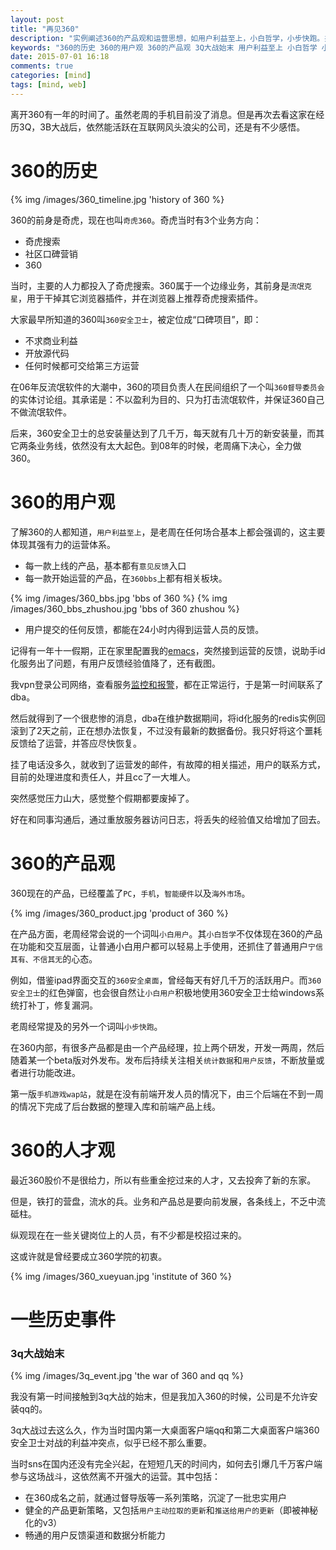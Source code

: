 ```yaml
---
layout: post
title: "再见360"
description: "实例阐述360的产品观和运营思想，如用户利益至上，小白哲学，小步快跑。并解析相关历史事件，如3Q大战"
keywords: "360的历史 360的用户观 360的产品观 3Q大战始末 用户利益至上 小白哲学 小步快跑"
date: 2015-07-01 16:18
comments: true
categories: [mind]
tags: [mind, web]
---
```

离开360有一年的时间了。虽然老周的手机目前没了消息。但是再次去看这家在经历3Q，3B大战后，依然能活跃在互联网风头浪尖的公司，还是有不少感悟。

<!--more-->
# 360的历史 #
{% img /images/360_timeline.jpg 'history of 360 %}

360的前身是奇虎，现在也叫`奇虎360`。奇虎当时有3个业务方向：

* 奇虎搜索
* 社区口碑营销
* 360

当时，主要的人力都投入了奇虎搜索。360属于一个边缘业务，其前身是`流氓克星`，用于干掉其它浏览器插件，并在浏览器上推荐奇虎搜索插件。

大家最早所知道的360叫`360安全卫士`，被定位成“口碑项目”，即：

* 不求商业利益
* 开放源代码
* 任何时候都可交给第三方运营

在06年反流氓软件的大潮中，360的项目负责人在民间组织了一个叫`360督导委员会`的实体讨论组。其承诺是：不以盈利为目的、只为打击流氓软件，并保证360自己不做流氓软件。

后来，360安全卫士的总安装量达到了几千万，每天就有几十万的新安装量，而其它两条业务线，依然没有太大起色。到08年的时候，老周痛下决心，全力做360。

# 360的用户观 #

了解360的人都知道，`用户利益至上`，是老周在任何场合基本上都会强调的，这主要体现其强有力的运营体系。

* 每一款上线的产品，基本都有`意见反馈`入口
* 每一款开始运营的产品，在`360bbs`上都有相关板块。

{% img /images/360_bbs.jpg 'bbs of 360 %}
{% img /images/360_bbs_zhushou.jpg 'bbs of 360 zhushou %}

* 用户提交的任何反馈，都能在24小时内得到运营人员的反馈。

记得有一年十一假期，正在家里配置我的[emacs](http://jqlblue.github.io/2014/02/28/emacs24-on-mac-and-linux/)，突然接到运营的反馈，说助手id化服务出了问题，有用户反馈经验值降了，还有截图。

我vpn登录公司网络，查看服务[监控和报警](http://jqlblue.github.io/2014/10/01/use-graphite-and-alter-build-monitor-system/)，都在正常运行，于是第一时间联系了dba。

然后就得到了一个很悲惨的消息，dba在维护数据期间，将id化服务的redis实例回滚到了2天之前，正在想办法恢复，不过没有最新的数据备份。我只好将这个噩耗反馈给了运营，并答应尽快恢复。

挂了电话没多久，就收到了运营发的邮件，有故障的相关描述，用户的联系方式，目前的处理进度和责任人，并且cc了一大堆人。

突然感觉压力山大，感觉整个假期都要废掉了。

好在和同事沟通后，通过重放服务器访问日志，将丢失的经验值又给增加了回去。

# 360的产品观 #

360现在的产品，已经覆盖了`PC`，`手机`，`智能硬件`以及`海外市场`。

{% img /images/360_product.jpg 'product of 360 %}

在产品方面，老周经常会说的一个词叫`小白用户`。其`小白哲学`不仅体现在360的产品在功能和交互层面，让普通小白用户都可以轻易上手使用，还抓住了普通用户`宁信其有、不信其无`的心态。

例如，借鉴ipad界面交互的`360安全桌面`，曾经每天有好几千万的活跃用户。而`360安全卫士`的红色弹窗，也会很自然让`小白用户`积极地使用360安全卫士给windows系统打补丁，修复漏洞。

老周经常提及的另外一个词叫`小步快跑`。

在360内部，有很多产品都是由一个产品经理，拉上两个研发，开发一两周，然后随着某一个beta版对外发布。发布后持续关注相关`统计数据`和`用户反馈`，不断放量或者进行功能改进。

第一版`手机游戏wap站`，就是在没有前端开发人员的情况下，由三个后端在不到一周的情况下完成了后台数据的整理入库和前端产品上线。

# 360的人才观 #

最近360股价不是很给力，所以有些重金挖过来的人才，又去投奔了新的东家。

但是，铁打的营盘，流水的兵。业务和产品总是要向前发展，各条线上，不乏中流砥柱。

纵观现在在一些关键岗位上的人员，有不少都是校招过来的。

这或许就是曾经要成立360学院的初衷。

{% img /images/360_xueyuan.jpg 'institute of 360 %}

# 一些历史事件 #

### 3q大战始末 ###
{% img /images/3q_event.jpg 'the war of 360 and qq %}

我没有第一时间接触到3q大战的始末，但是我加入360的时候，公司是不允许安装qq的。

3q大战过去这么久，作为当时国内第一大桌面客户端qq和第二大桌面客户端360安全卫士对战的利益冲突点，似乎已经不那么重要。

当时sns在国内还没有完全兴起，在短短几天的时间内，如何去引爆几千万客户端参与这场战斗，这依然离不开强大的运营。其中包括：

* 在360成名之前，就通过督导版等一系列策略，沉淀了一批忠实用户
* 健全的产品更新策略，又包括`用户主动拉取的更新`和`推送给用户的更新`（即被神秘化的v3）
* 畅通的用户反馈渠道和数据分析能力
